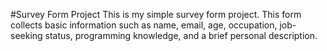 #Survey Form Project
This is my simple survey form project. This form collects basic information such as name, email, age, occupation, job-seeking status, programming knowledge, and a brief personal description.
